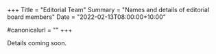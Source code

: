 +++
Title = "Editorial Team"
Summary = "Names and details of editorial board members"
Date = "2022-02-13T08:00:00+10:00"

#canonicalurl = ""
+++

Details coming soon.